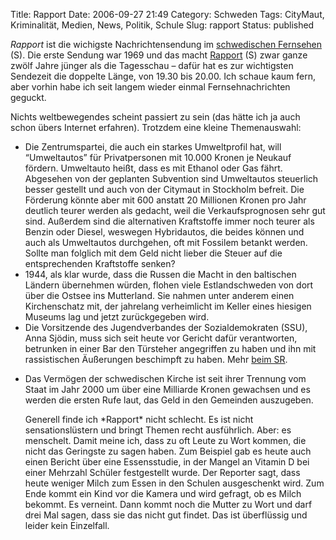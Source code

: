 Title: Rapport
Date: 2006-09-27 21:49
Category: Schweden
Tags: CityMaut, Kriminalität, Medien, News, Politik, Schule
Slug: rapport
Status: published

*Rapport* ist die wichigste Nachrichtensendung im [schwedischen
Fernsehen](http://svt.se/) (S). Die erste Sendung war 1969 und das macht
[Rapport](http://svt.se/svt/jsp/Crosslink.jsp?d=30887) (S) zwar ganze
zwölf Jahre jünger als die Tagesschau – dafür hat es zur wichtigsten
Sendezeit die doppelte Länge, von 19.30 bis 20.00. Ich schaue kaum fern,
aber vorhin habe ich seit langem wieder einmal Fernsehnachrichten
geguckt.

Nichts weltbewegendes scheint passiert zu sein (das hätte ich ja auch
schon übers Internet erfahren). Trotzdem eine kleine Themenauswahl:

-   Die Zentrumspartei, die auch ein starkes Umweltprofil hat, will
    “Umweltautos” für Privatpersonen mit 10.000 Kronen je Neukauf
    fördern. Umweltauto heißt, dass es mit Ethanol oder Gas fährt.
    Abgesehen von der geplanten Subvention sind Umweltautos steuerlich
    besser gestellt und auch von der Citymaut in Stockholm befreit. Die
    Förderung könnte aber mit 600 anstatt 20 Millionen Kronen pro Jahr
    deutlich teurer werden als gedacht, weil die Verkaufsprognosen sehr
    gut sind. Außerdem sind die alternativen Kraftstoffe immer noch
    teurer als Benzin oder Diesel, weswegen Hybridautos, die beides
    können und auch als Umweltautos durchgehen, oft mit Fossilem betankt
    werden. Sollte man folglich mit dem Geld nicht lieber die Steuer auf
    die entsprechenden Kraftstoffe senken?
-   1944, als klar wurde, dass die Russen die Macht in den baltischen
    Ländern übernehmen würden, flohen viele Estlandschweden von dort
    über die Ostsee ins Mutterland. Sie nahmen unter anderem einen
    Kirchenschatz mit, der jahrelang verheimlicht im Keller eines
    hiesigen Museums lag und jetzt zurückgegeben wird.
-   Die Vorsitzende des Jugendverbandes der Sozialdemokraten (SSU), Anna
    Sjödin, muss sich seit heute vor Gericht dafür verantworten,
    betrunken in einer Bar den Türsteher angegriffen zu haben und ihn
    mit rassistischen Äußerungen beschimpft zu haben. Mehr [beim
    SR](http://www.sr.se/cgi-bin/International/nyhetssidor/artikel.asp?ProgramID=2108&Nyheter=&format=1&artikel=952867).

<ul>
<li>
Das Vermögen der schwedischen Kirche ist seit ihrer Trennung vom Staat
im Jahr 2000 um über eine Milliarde Kronen gewachsen und es werden die
ersten Rufe laut, das Geld in den Gemeinden auszugeben.

</p>
Generell finde ich *Rapport* nicht schlecht. Es ist nicht
sensationslüstern und bringt Themen recht ausführlich. Aber: es
menschelt. Damit meine ich, dass zu oft Leute zu Wort kommen, die nicht
das Geringste zu sagen haben. Zum Beispiel gab es heute auch einen
Bericht über eine Essensstudie, in der Mangel an Vitamin D bei einer
Mehrzahl Schüler festgestellt wurde. Der Reporter sagt, dass heute
weniger Milch zum Essen in den Schulen ausgeschenkt wird. Zum Ende kommt
ein Kind vor die Kamera und wird gefragt, ob es Milch bekommt. Es
verneint. Dann kommt noch die Mutter zu Wort und darf drei Mal sagen,
dass sie das nicht gut findet. Das ist überflüssig und leider kein
Einzelfall.

